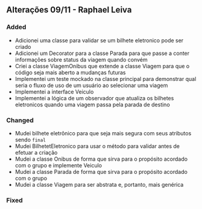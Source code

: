 ## Alterações 09/11 - Raphael Leiva
### Added
- Adicionei uma classe para validar se um bilhete eletronico pode ser criado
- Adicionei um Decorator para a classe Parada para que passe a conter informações sobre status da viagem quando convém
- Criei a classe ViagemOnibus que extende a classe Viagem para que o código seja mais aberto a mudanças futuras
- Implementei um teste mockado na classe principal para demonstrar qual seria o fluxo de uso de um usuário ao selecionar uma viagem
- Implementei a interface Veiculo
- Implementei a lógica de um observador que atualiza os bilhetes eletronicos quando uma viagem passa pela parada de destino

### Changed
- Mudei bilhete eletrônico para que seja mais segura com seus atributos sendo `final`
- Mudei BilhetetEletronico para usar o método para validar antes de efetuar a criação
- Mudei a classe Onibus de forma que sirva para o propósito acordado com o grupo e implemente Veiculo
- Mudei a classe Parada de forma que sirva para o propósito acordado com o grupo
- Mudei a classe Viagem para ser abstrata e, portanto, mais genérica

### Fixed
